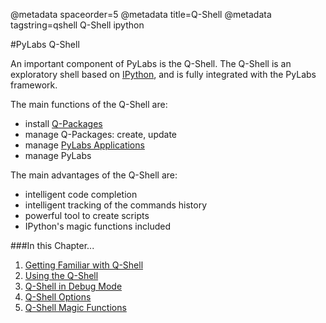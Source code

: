 @metadata spaceorder=5
@metadata title=Q-Shell
@metadata tagstring=qshell Q-Shell ipython

[iPython]: http://ipython.scipy.org/moin/
[qp]: /#/Q-Packages/Home
[pyapp]: /#/PyLabsApps/Home
[familiar]: /#/Q-Shell/GettingFamiliar
[practical]: /#/Q-Shell/Practical
[debug]: /#/Q-Shell/DebugMode
[options]: /#/Q-Shell/QShellOptions
[magic]: /#/Q-Shell/MagicFunctions


#PyLabs Q-Shell

An important component of PyLabs is the Q-Shell. The Q-Shell is an exploratory shell based on [IPython][], and is fully integrated with the PyLabs framework.

The main functions of the Q-Shell are:

* install [Q-Packages][qp]
* manage Q-Packages: create, update
* manage [PyLabs Applications][pyapp]
* manage PyLabs

The main advantages of the Q-Shell are:

* intelligent code completion
* intelligent tracking of the commands history
* powerful tool to create scripts
* IPython's magic functions included


###In this Chapter...

1. [Getting Familiar with Q-Shell][familiar]
2. [Using the Q-Shell][practical]
3. [Q-Shell in Debug Mode][debug]
4. [Q-Shell Options][options]
5. [Q-Shell Magic Functions][magic]